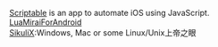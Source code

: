 [Scriptable](https://scriptable.app/) is an app to automate iOS using JavaScript.  
[LuaMiraiForAndroid](https://github.com/only52607/LuaMiraiForAndroid)  
[SikuliX](https://github.com/RaiMan/SikuliX1):Windows, Mac or some Linux/Unix上帝之眼    
